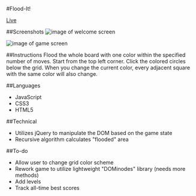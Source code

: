 #Flood-It!

[Live](http://www.nicole-tibaldi.me/flood-it)

##Screenshots
![image of welcome screen](https://github.com/ntibaldi92/flood-it/blob/master/docs/welcomess.png)

![image of game screen](https://github.com/ntibaldi92/flood-it/blob/master/docs/gamess.png)

##Instructions
Flood the whole board with one color within the specified number of moves.
Start from the top left corner. Click the colored circles below the grid. When you change the current color, every adjacent square with the same color will also change.

##Languages
- JavaScript
- CSS3
- HTML5

##Technical
- Utilizes jQuery to manipulate the DOM based on the game state
- Recursive algorithm calculates "flooded" area

##To-do
- Allow user to change grid color scheme
- Rework game to utilize lightweight "DOMinodes" library (needs more methods)
- Add levels
- Track all-time best scores
